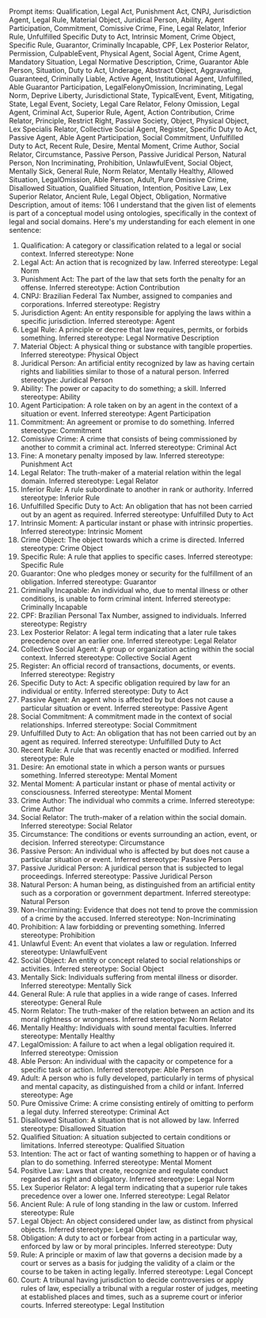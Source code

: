 Prompt items: 
Qualification, Legal Act, Punishment Act, CNPJ, Jurisdiction Agent, Legal Rule, Material Object, Juridical Person, Ability, Agent Participation, Commitment, Comissive Crime, Fine, Legal Relator, Inferior Rule, Unfulfilled Specific Duty to Act, Intrinsic Moment, Crime Object, Specific Rule, Guarantor, Criminally Incapable, CPF, Lex Posterior Relator, Permission, CulpableEvent, Physical Agent, Social Agent, Crime Agent, Mandatory Situation, Legal Normative Description, Crime, Guarantor Able Person, Situation, Duty to Act, Underage, Abstract Object, Aggravating, Guaranteed, Criminally Liable, Active Agent, Institutional Agent, Unfulfilled, Able Guarantor Participation, LegalFelonyOmission, Incriminating, Legal Norm, Deprive Liberty, Jurisdictional State, TypicalEvent, Event, Mitigating, State, Legal Event, Society, Legal Care Relator, Felony Omission, Legal Agent, Criminal Act, Superior Rule, Agent, Action Contribution, Crime Relator, Principle, Restrict Right, Passive Society, Object, Physical Object, Lex Specialis Relator, Collective Social Agent, Register, Specific Duty to Act, Passive Agent, Able Agent Participation, Social Commitment, Unfulfilled Duty to Act, Recent Rule, Desire, Mental Moment, Crime Author, Social Relator, Circumstance, Passive Person, Passive Juridical Person, Natural Person, Non Incriminating, Prohibition, UnlawfulEvent, Social Object, Mentally Sick, General Rule, Norm Relator, Mentally Healthy, Allowed Situation, LegalOmission, Able Person, Adult, Pure Omissive Crime, Disallowed Situation, Qualified Situation, Intention, Positive Law, Lex Superior Relator, Ancient Rule, Legal Object, Obligation, Normative Description, 
amout of items: 106
 I understand that the given list of elements is part of a conceptual model using ontologies, specifically in the context of legal and social domains. Here's my understanding for each element in one sentence:

1. Qualification: A category or classification related to a legal or social context. Inferred stereotype: None
2. Legal Act: An action that is recognized by law. Inferred stereotype: Legal Norm
3. Punishment Act: The part of the law that sets forth the penalty for an offense. Inferred stereotype: Action Contribution
4. CNPJ: Brazilian Federal Tax Number, assigned to companies and corporations. Inferred stereotype: Registry
5. Jurisdiction Agent: An entity responsible for applying the laws within a specific jurisdiction. Inferred stereotype: Agent
6. Legal Rule: A principle or decree that law requires, permits, or forbids something. Inferred stereotype: Legal Normative Description
7. Material Object: A physical thing or substance with tangible properties. Inferred stereotype: Physical Object
8. Juridical Person: An artificial entity recognized by law as having certain rights and liabilities similar to those of a natural person. Inferred stereotype: Juridical Person
9. Ability: The power or capacity to do something; a skill. Inferred stereotype: Ability
10. Agent Participation: A role taken on by an agent in the context of a situation or event. Inferred stereotype: Agent Participation
11. Commitment: An agreement or promise to do something. Inferred stereotype: Commitment
12. Comissive Crime: A crime that consists of being commissioned by another to commit a criminal act. Inferred stereotype: Criminal Act
13. Fine: A monetary penalty imposed by law. Inferred stereotype: Punishment Act
14. Legal Relator: The truth-maker of a material relation within the legal domain. Inferred stereotype: Legal Relator
15. Inferior Rule: A rule subordinate to another in rank or authority. Inferred stereotype: Inferior Rule
16. Unfulfilled Specific Duty to Act: An obligation that has not been carried out by an agent as required. Inferred stereotype: Unfulfilled Duty to Act
17. Intrinsic Moment: A particular instant or phase with intrinsic properties. Inferred stereotype: Intrinsic Moment
18. Crime Object: The object towards which a crime is directed. Inferred stereotype: Crime Object
19. Specific Rule: A rule that applies to specific cases. Inferred stereotype: Specific Rule
20. Guarantor: One who pledges money or security for the fulfillment of an obligation. Inferred stereotype: Guarantor
21. Criminally Incapable: An individual who, due to mental illness or other conditions, is unable to form criminal intent. Inferred stereotype: Criminally Incapable
22. CPF: Brazilian Personal Tax Number, assigned to individuals. Inferred stereotype: Registry
23. Lex Posterior Relator: A legal term indicating that a later rule takes precedence over an earlier one. Inferred stereotype: Legal Relator
24. Collective Social Agent: A group or organization acting within the social context. Inferred stereotype: Collective Social Agent
25. Register: An official record of transactions, documents, or events. Inferred stereotype: Registry
26. Specific Duty to Act: A specific obligation required by law for an individual or entity. Inferred stereotype: Duty to Act
27. Passive Agent: An agent who is affected by but does not cause a particular situation or event. Inferred stereotype: Passive Agent
28. Social Commitment: A commitment made in the context of social relationships. Inferred stereotype: Social Commitment
29. Unfulfilled Duty to Act: An obligation that has not been carried out by an agent as required. Inferred stereotype: Unfulfilled Duty to Act
30. Recent Rule: A rule that was recently enacted or modified. Inferred stereotype: Rule
31. Desire: An emotional state in which a person wants or pursues something. Inferred stereotype: Mental Moment
32. Mental Moment: A particular instant or phase of mental activity or consciousness. Inferred stereotype: Mental Moment
33. Crime Author: The individual who commits a crime. Inferred stereotype: Crime Author
34. Social Relator: The truth-maker of a relation within the social domain. Inferred stereotype: Social Relator
35. Circumstance: The conditions or events surrounding an action, event, or decision. Inferred stereotype: Circumstance
36. Passive Person: An individual who is affected by but does not cause a particular situation or event. Inferred stereotype: Passive Person
37. Passive Juridical Person: A juridical person that is subjected to legal proceedings. Inferred stereotype: Passive Juridical Person
38. Natural Person: A human being, as distinguished from an artificial entity such as a corporation or government department. Inferred stereotype: Natural Person
39. Non-Incriminating: Evidence that does not tend to prove the commission of a crime by the accused. Inferred stereotype: Non-Incriminating
40. Prohibition: A law forbidding or preventing something. Inferred stereotype: Prohibition
41. Unlawful Event: An event that violates a law or regulation. Inferred stereotype: UnlawfulEvent
42. Social Object: An entity or concept related to social relationships or activities. Inferred stereotype: Social Object
43. Mentally Sick: Individuals suffering from mental illness or disorder. Inferred stereotype: Mentally Sick
44. General Rule: A rule that applies in a wide range of cases. Inferred stereotype: General Rule
45. Norm Relator: The truth-maker of the relation between an action and its moral rightness or wrongness. Inferred stereotype: Norm Relator
46. Mentally Healthy: Individuals with sound mental faculties. Inferred stereotype: Mentally Healthy
47. LegalOmission: A failure to act when a legal obligation required it. Inferred stereotype: Omission
48. Able Person: An individual with the capacity or competence for a specific task or action. Inferred stereotype: Able Person
49. Adult: A person who is fully developed, particularly in terms of physical and mental capacity, as distinguished from a child or infant. Inferred stereotype: Age
50. Pure Omissive Crime: A crime consisting entirely of omitting to perform a legal duty. Inferred stereotype: Criminal Act
51. Disallowed Situation: A situation that is not allowed by law. Inferred stereotype: Disallowed Situation
52. Qualified Situation: A situation subjected to certain conditions or limitations. Inferred stereotype: Qualified Situation
53. Intention: The act or fact of wanting something to happen or of having a plan to do something. Inferred stereotype: Mental Moment
54. Positive Law: Laws that create, recognize and regulate conduct regarded as right and obligatory. Inferred stereotype: Legal Norm
55. Lex Superior Relator: A legal term indicating that a superior rule takes precedence over a lower one. Inferred stereotype: Legal Relator
56. Ancient Rule: A rule of long standing in the law or custom. Inferred stereotype: Rule
57. Legal Object: An object considered under law, as distinct from physical objects. Inferred stereotype: Legal Object
58. Obligation: A duty to act or forbear from acting in a particular way, enforced by law or by moral principles. Inferred stereotype: Duty
59. Rule: A principle or maxim of law that governs a decision made by a court or serves as a basis for judging the validity of a claim or the course to be taken in acting legally. Inferred stereotype: Legal Concept
60. Court: A tribunal having jurisdiction to decide controversies or apply rules of law, especially a tribunal with a regular roster of judges, meeting at established places and times, such as a supreme court or inferior courts. Inferred stereotype: Legal Institution
